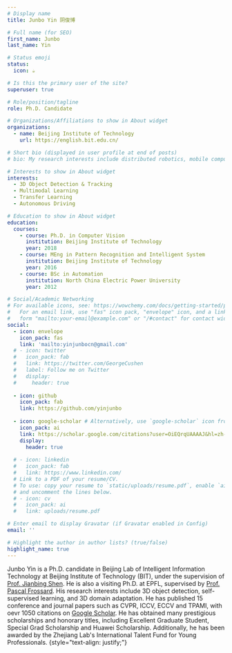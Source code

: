 ```yaml
---
# Display name
title: Junbo Yin 阴俊博

# Full name (for SEO)
first_name: Junbo
last_name: Yin

# Status emoji
status:
  icon: ☕️

# Is this the primary user of the site?
superuser: true

# Role/position/tagline
role: Ph.D. Candidate

# Organizations/Affiliations to show in About widget
organizations:
  - name: Beijing Institute of Technology
    url: https://english.bit.edu.cn/

# Short bio (displayed in user profile at end of posts)
# bio: My research interests include distributed robotics, mobile computing and programmable matter.

# Interests to show in About widget
interests:
  - 3D Object Detection & Tracking
  - Multimodal Learning
  - Transfer Learning
  - Autonomous Driving

# Education to show in About widget
education:
  courses:
    - course: Ph.D. in Computer Vision
      institution: Beijing Institute of Technology
      year: 2018
    - course: MEng in Pattern Recognition and Intelligent System
      institution: Beijing Institute of Technology
      year: 2016
    - course: BSc in Automation
      institution: North China Electric Power University
      year: 2012

# Social/Academic Networking
# For available icons, see: https://wowchemy.com/docs/getting-started/page-builder/#icons
#   For an email link, use "fas" icon pack, "envelope" icon, and a link in the
#   form "mailto:your-email@example.com" or "/#contact" for contact widget.
social:
  - icon: envelope
    icon_pack: fas
    link: 'mailto:yinjunbocn@gmail.com'
  # - icon: twitter
  #   icon_pack: fab
  #   link: https://twitter.com/GeorgeCushen
  #   label: Follow me on Twitter
  #   display:
  #     header: true
  
  - icon: github
    icon_pack: fab
    link: https://github.com/yinjunbo
    
  - icon: google-scholar # Alternatively, use `google-scholar` icon from `ai` icon pack
    icon_pack: ai
    link: https://scholar.google.com/citations?user=OiEQrqUAAAAJ&hl=zh-CN
    display:
      header: true 
    
  # - icon: linkedin
  #   icon_pack: fab
  #   link: https://www.linkedin.com/
  # Link to a PDF of your resume/CV.
  # To use: copy your resume to `static/uploads/resume.pdf`, enable `ai` icons in `params.yaml`,
  # and uncomment the lines below.
  # - icon: cv
  #   icon_pack: ai
  #   link: uploads/resume.pdf

# Enter email to display Gravatar (if Gravatar enabled in Config)
email: ''

# Highlight the author in author lists? (true/false)
highlight_name: true
---
```


Junbo Yin is a Ph.D. candidate in Beijing Lab of Intelligent Information Technology at Beijing Institute of Technology (BIT), under the supervision of [Prof. Jianbing Shen](https://scholar.google.com/citations?user=_Q3NTToAAAAJ&hl=zh-TW). He is also a visiting Ph.D. at EPFL, supervised by [Prof. Pascal Frossard](https://scholar.google.com/citations?user=-Ve9sJ0AAAAJ&hl=zh-TW). His research interests include 3D object detection, self-supervised learning, and 3D domain adaptation. He has published 15 conference and journal papers such as CVPR, ICCV, ECCV and TPAMI, with oevr 1050 citations on [Google Scholar](https://scholar.google.com/citations?user=OiEQrqUAAAAJ&hl=zh-CN). He has obtained many prestigious scholarships and honorary titles, including Excellent Graduate Student, Special Grad Scholarship and Huawei Scholarship. Additionally, he has been awarded by the Zhejiang Lab's International Talent Fund for Young Professionals. 
{style="text-align: justify;"}
